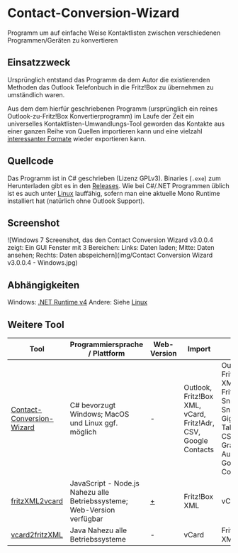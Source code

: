 # Contact-Conversion-Wizard

Programm um auf einfache Weise Kontaktlisten zwischen verschiedenen Programmen/Geräten zu konvertieren

## Einsatzzweck

Ursprünglich entstand das Programm da dem Autor die existierenden Methoden das Outlook Telefonbuch in die Fritz!Box zu übernehmen zu umständlich waren.

Aus dem dem hierfür geschriebenen Programm (ursprünglich ein reines Outlook-zu-Fritz!Box Konvertierprogramm) im Laufe der Zeit ein universelles Kontaktlisten-Umwandlungs-Tool geworden das Kontakte aus einer ganzen Reihe von Quellen importieren kann und eine vielzahl [interessanter Formate](/docs/FORMATE.md) wieder exportieren kann.

## Quellcode

Das Programm ist in C# geschrieben (Lizenz GPLv3). Binaries (`.exe`) zum Herunterladen gibt es in den [Releases](https://github.com/Rillke/Contact-Conversion-Wizard/releases). Wie bei C#/.NET Programmen üblich ist es auch unter [Linux](/docs/LINUX.md) lauffähig, sofern man eine aktuelle Mono Runtime installiert hat (natürlich ohne Outlook Support).

## Screenshot

![Windows 7 Screenshot, das den Contact Conversion Wizard v3.0.0.4 zeigt: Ein GUI Fenster mit 3 Bereichen: Links: Daten laden; Mitte: Daten ansehen; Rechts: Daten abspeichern](img/Contact Conversion Wizard v3.0.0.4 - Windows.jpg)

## Abhängigkeiten

Windows: [.NET Runtime v4](https://www.microsoft.com/de-de/download/details.aspx?id=17718)
Andere: Siehe [Linux](/docs/LINUX.md)

## Weitere Tool

| Tool                                                                             | Programmiersprache / Plattform                                          | Web-Version                                  | Import                                                         | Export                                                                                                                             | Lizenz |
|----------------------------------------------------------------------------------|-------------------------------------------------------------------------|----------------------------------------------|----------------------------------------------------------------|------------------------------------------------------------------------------------------------------------------------------------|--------|
| [Contact-Conversion-Wizard](https://github.com/Rillke/Contact-Conversion-Wizard) | C# bevorzugt Windows; MacOS und Linux ggf. möglich                      | -                                            | Outlook, Fritz!Box XML, vCard, Fritz!Adr, CSV, Google Contacts | Outlook, Fritz!Box XML, vCard, Fritz!Adr, Snom v7, Snom v8, Gigaset Talk&Surf CSV, Asstra, Grandstream, Auerswald, Google Contacts | GPLv3  |
| [fritzXML2vcard](https://github.com/Rillke/fritzXML2vcard)                       | JavaScript - Node.js Nahezu alle Betriebssysteme; Web-Version verfügbar | [+](https://blog.rillke.com/fritzXML2vcard/) | Fritz!Box XML                                                  | vCard(s)                                                                                                                           | MIT    |
| [vcard2fritzXML](https://github.com/berkholz/vcard2fritzXML)                     | Java Nahezu alle Betriebssysteme                                        | -                                            | vCard                                                          | Fritz!Box XML                                                                                                                      | GPLv2  |

